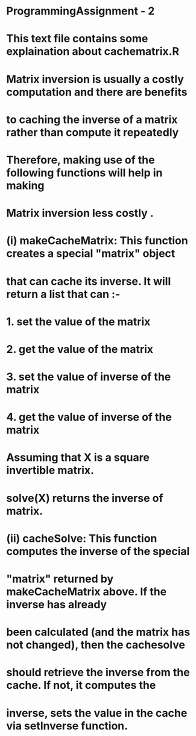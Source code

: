 # ProgrammingAssignment - 2 

# This text file contains some explaination about cachematrix.R

# Matrix inversion is usually a costly computation and there are benefits 

# to caching the inverse of a matrix rather than compute it repeatedly

# Therefore, making use of the following functions will help in making 

# Matrix inversion less costly .

# (i) makeCacheMatrix: This function creates a special "matrix" object 

# that can cache its inverse. It will return a list that can :-

# 1. set the value of the matrix

# 2. get the value of the matrix

# 3. set the value of inverse of the matrix

# 4. get the value of inverse of the matrix

# Assuming that X is a square invertible matrix.

# solve(X) returns the inverse of matrix.

# (ii) cacheSolve: This function computes the inverse of the special 

# "matrix" returned by makeCacheMatrix above. If the inverse has already

# been calculated (and the matrix has not changed), then the cachesolve 

# should retrieve the inverse from the cache. If not, it computes the 

# inverse, sets the value in the cache via setInverse function.
